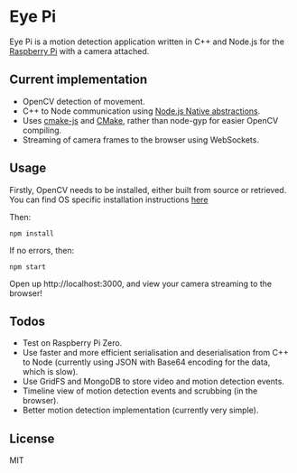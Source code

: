 # Eye Pi
Eye Pi is a motion detection application written in C++ and Node.js for the [Raspberry Pi](https://www.raspberrypi.org/) with a camera attached.

## Current implementation
 - OpenCV detection of movement.
 - C++ to Node communication using [Node.js Native abstractions](https://github.com/nodejs/nan).
 - Uses [cmake-js](https://github.com/cmake-js/cmake-js) and [CMake](https://cmake.org/), rather than node-gyp for easier OpenCV compiling.
 - Streaming of camera frames to the browser using WebSockets.

## Usage
Firstly, OpenCV needs to be installed, either built from source or retrieved. You can find OS specific installation instructions [here](https://docs.opencv.org/2.4/doc/tutorials/introduction/table_of_content_introduction/table_of_content_introduction.html)

Then: 
```
npm install
```
If no errors, then:
```
npm start
```
Open up http://localhost:3000, and view your camera streaming to the browser!

## Todos
 - Test on Raspberry Pi Zero.
 - Use faster and more efficient serialisation and deserialisation from C++ to Node (currently using JSON with Base64 encoding for the data, which is slow).
 - Use GridFS and MongoDB to store video and motion detection events.
 - Timeline view of motion detection events and scrubbing (in the browser).
 - Better motion detection implementation (currently very simple).

License
----

MIT